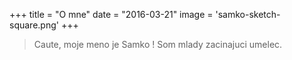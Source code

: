 +++
title = "O mne"
date = "2016-03-21"
image = 'samko-sketch-square.png'
+++

> Caute, moje meno je Samko ! Som mlady zacinajuci umelec.

